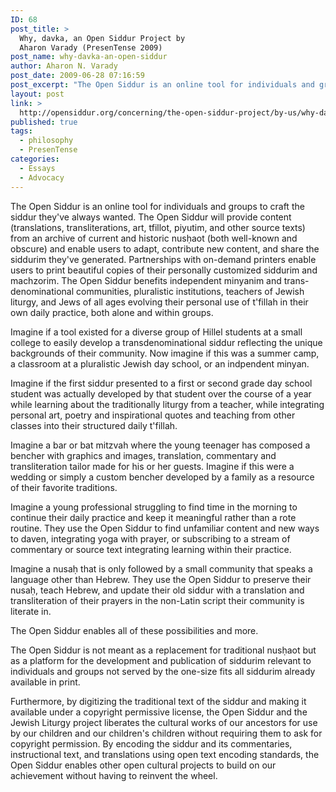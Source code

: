 ```yaml
---
ID: 68
post_title: >
  Why, davka, an Open Siddur Project by
  Aharon Varady (PresenTense 2009)
post_name: why-davka-an-open-siddur
author: Aharon N. Varady
post_date: 2009-06-28 07:16:59
post_excerpt: "The Open Siddur is an online tool for individuals and groups to craft the siddur they've always wanted. The Open Siddur will provide content (translations, transliterations, art, tfillot, piyutim, and other source texts) from an archive of current and historic nusḥaot (both well-known and obscure) and enable users to adapt, contribute new content, and share the siddurim they've generated. Partnerships with on-demand printers enable users to print beautiful copies of their personally customized siddurim and machzorim. The Open Siddur benefits independent minyanim and trans-denominational communities, pluralistic institutions, teachers of Jewish liturgy, and Jews of all ages evolving their personal use of t'fillah in their own daily practice, both alone and within groups."
layout: post
link: >
  http://opensiddur.org/concerning/the-open-siddur-project/by-us/why-davka-an-open-siddur/
published: true
tags:
  - philosophy
  - PresenTense
categories:
  - Essays
  - Advocacy
---
```

The Open Siddur is an online tool for individuals and groups to craft the siddur they've always wanted. The Open Siddur will provide content (translations, transliterations, art, tfillot, piyutim, and other source texts) from an archive of current and historic nusḥaot (both well-known and obscure) and enable users to adapt, contribute new content, and share the siddurim they've generated. Partnerships with on-demand printers enable users to print beautiful copies of their personally customized siddurim and machzorim. The Open Siddur benefits independent minyanim and trans-denominational communities, pluralistic institutions, teachers of Jewish liturgy, and Jews of all ages evolving their personal use of t'fillah in their own daily practice, both alone and within groups.

Imagine if a tool existed for a diverse group of Hillel students at a small college to easily develop a transdenominational siddur reflecting the unique backgrounds of their community. Now imagine if this was a summer camp, a classroom at a pluralistic Jewish day school, or an indpendent minyan.

Imagine if the first siddur presented to a first or second grade day school student was actually developed by that student over the course of a year while learning about the traditionally liturgy from a teacher, while integrating personal art, poetry and inspirational quotes and teaching from other classes into their structured daily t'fillah.

Imagine a bar or bat mitzvah where the young teenager has composed a bencher with graphics and images, translation, commentary and transliteration tailor made for his or her guests. Imagine if this were a wedding or simply a custom bencher developed by a family as a resource of their favorite traditions.

Imagine a young professional struggling to find time in the morning to continue their daily practice and keep it meaningful rather than a rote routine. They use the Open Siddur to find unfamiliar content and new ways to daven, integrating yoga with prayer, or subscribing to a stream of commentary or source text integrating learning within their practice.

Imagine a nusaḥ that is only followed by a small community that speaks a language other than Hebrew. They use the Open Siddur to preserve their nusaḥ, teach Hebrew, and update their old siddur with a translation and transliteration of their prayers in the non-Latin script their community is literate in.

The Open Siddur enables all of these possibilities and more.

The Open Siddur is not meant as a replacement for traditional nusḥaot but as a platform for the development and publication of siddurim relevant to individuals and groups not served by the one-size fits all siddurim already available in print.

Furthermore, by digitizing the traditional text of the siddur and making it available under a copyright permissive license, the Open Siddur and the Jewish Liturgy project liberates the cultural works of our ancestors for use by our children and our children's children without requiring them to ask for copyright permission. By encoding the siddur and its commentaries, instructional text, and translations using open text encoding standards, the Open Siddur enables other open cultural projects to build on our achievement without having to reinvent the wheel.